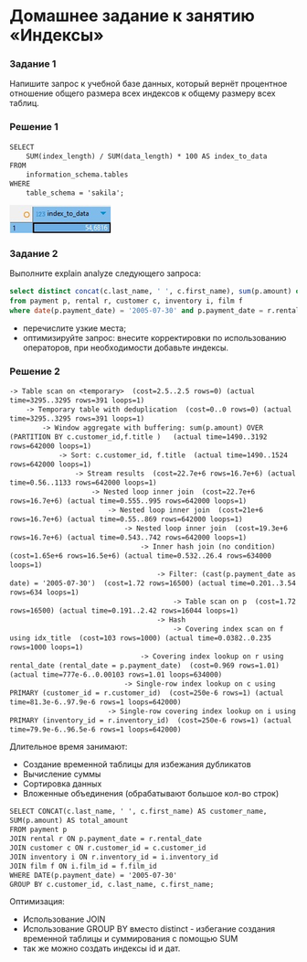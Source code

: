 # Домашнее задание к занятию «Индексы»

### Задание 1
Напишите запрос к учебной базе данных, который вернёт процентное отношение общего размера всех индексов к общему размеру всех таблиц.

### Решение 1

```mysql
SELECT 
    SUM(index_length) / SUM(data_length) * 100 AS index_to_data
FROM 
    information_schema.tables
WHERE 
    table_schema = 'sakila';
```
![index-ratio](./media/Снимок%20экрана%202024-11-11%20211137.jpg)


### Задание 2
Выполните explain analyze следующего запроса:
```sql
select distinct concat(c.last_name, ' ', c.first_name), sum(p.amount) over (partition by c.customer_id, f.title)
from payment p, rental r, customer c, inventory i, film f
where date(p.payment_date) = '2005-07-30' and p.payment_date = r.rental_date and r.customer_id = c.customer_id and i.inventory_id = r.inventory_id
```
- перечислите узкие места;
- оптимизируйте запрос: внесите корректировки по использованию операторов, при необходимости добавьте индексы.

### Решение 2

```
-> Table scan on <temporary>  (cost=2.5..2.5 rows=0) (actual time=3295..3295 rows=391 loops=1)
    -> Temporary table with deduplication  (cost=0..0 rows=0) (actual time=3295..3295 rows=391 loops=1)
        -> Window aggregate with buffering: sum(p.amount) OVER (PARTITION BY c.customer_id,f.title )   (actual time=1490..3192 rows=642000 loops=1)
            -> Sort: c.customer_id, f.title  (actual time=1490..1524 rows=642000 loops=1)
                -> Stream results  (cost=22.7e+6 rows=16.7e+6) (actual time=0.56..1133 rows=642000 loops=1)
                    -> Nested loop inner join  (cost=22.7e+6 rows=16.7e+6) (actual time=0.555..995 rows=642000 loops=1)
                        -> Nested loop inner join  (cost=21e+6 rows=16.7e+6) (actual time=0.55..869 rows=642000 loops=1)
                            -> Nested loop inner join  (cost=19.3e+6 rows=16.7e+6) (actual time=0.543..742 rows=642000 loops=1)
                                -> Inner hash join (no condition)  (cost=1.65e+6 rows=16.5e+6) (actual time=0.532..26.4 rows=634000 loops=1)
                                    -> Filter: (cast(p.payment_date as date) = '2005-07-30')  (cost=1.72 rows=16500) (actual time=0.201..3.54 rows=634 loops=1)
                                        -> Table scan on p  (cost=1.72 rows=16500) (actual time=0.191..2.42 rows=16044 loops=1)
                                    -> Hash
                                        -> Covering index scan on f using idx_title  (cost=103 rows=1000) (actual time=0.0382..0.235 rows=1000 loops=1)
                                -> Covering index lookup on r using rental_date (rental_date = p.payment_date)  (cost=0.969 rows=1.01) (actual time=777e-6..0.00103 rows=1.01 loops=634000)
                            -> Single-row index lookup on c using PRIMARY (customer_id = r.customer_id)  (cost=250e-6 rows=1) (actual time=81.3e-6..97.9e-6 rows=1 loops=642000)
                        -> Single-row covering index lookup on i using PRIMARY (inventory_id = r.inventory_id)  (cost=250e-6 rows=1) (actual time=79.9e-6..96.5e-6 rows=1 loops=642000)

```
Длительное время занимают:
- Создание временной таблицы для избежания дубликатов
- Вычисление суммы
- Сортировка данных
- Вложенные объединения (обрабатывают большое кол-во строк)

```mysql
SELECT CONCAT(c.last_name, ' ', c.first_name) AS customer_name, SUM(p.amount) AS total_amount
FROM payment p
JOIN rental r ON p.payment_date = r.rental_date
JOIN customer c ON r.customer_id = c.customer_id
JOIN inventory i ON r.inventory_id = i.inventory_id
JOIN film f ON i.film_id = f.film_id
WHERE DATE(p.payment_date) = '2005-07-30'
GROUP BY c.customer_id, c.last_name, c.first_name;
```

Оптимизация: 
- Использование JOIN
- Использование GROUP BY вместо distinct - избегание создания временной таблицы и суммирования с помощью SUM
- так же можно создать индексы id и дат.
